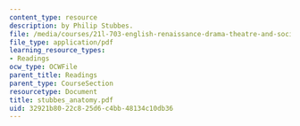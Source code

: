 ```yaml
---
content_type: resource
description: by Philip Stubbes.
file: /media/courses/21l-703-english-renaissance-drama-theatre-and-society-in-the-age-of-shakespeare-fall-2003/32921b8022c825d6c4bb48134c10db36_stubbes_anatomy.pdf
file_type: application/pdf
learning_resource_types:
- Readings
ocw_type: OCWFile
parent_title: Readings
parent_type: CourseSection
resourcetype: Document
title: stubbes_anatomy.pdf
uid: 32921b80-22c8-25d6-c4bb-48134c10db36
---
```

